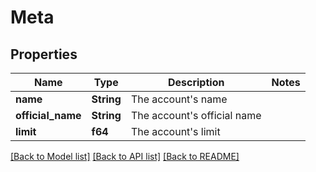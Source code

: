 # Meta

## Properties

Name | Type | Description | Notes
------------ | ------------- | ------------- | -------------
**name** | **String** | The account's name | 
**official_name** | **String** | The account's official name | 
**limit** | **f64** | The account's limit | 

[[Back to Model list]](../README.md#documentation-for-models) [[Back to API list]](../README.md#documentation-for-api-endpoints) [[Back to README]](../README.md)


